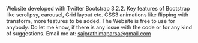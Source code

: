 Website developed with Twitter Bootstrap 3.2.2. 
Key features of Bootstrap like scrollpsy, carousel, Grid layout etc. 
CSS3 animations like flipping with transform, more features to be added. 
The Website is free to use for anybody. Do let me know, if there is any issue with the code or for any kind of suggestions. Email me at: saiprathimaparsa@gmail.com
